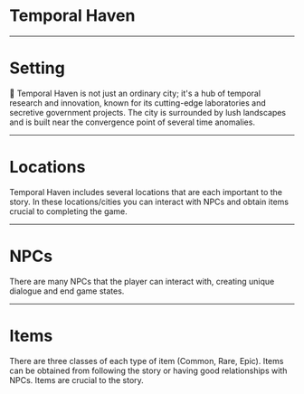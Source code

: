 # Temporal Haven

---

# Setting

<aside>
🏫 Temporal Haven is not just an ordinary city; it's a hub of temporal research and innovation, known for its cutting-edge laboratories and secretive government projects. The city is surrounded by lush landscapes and is built near the convergence point of several time anomalies.

</aside>

---

# Locations

Temporal Haven includes several locations that are each important to the story. In these locations/cities you can interact with NPCs and obtain items crucial to completing the game.

---

# NPCs

There are many NPCs that the player can interact with, creating unique dialogue and end game states.

---

# Items

There are three classes of each type of item (Common, Rare, Epic). Items can be obtained from following the story or having good relationships with NPCs. Items are crucial to the story.